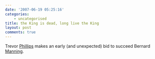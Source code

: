 ```yaml
---
date: '2007-06-19 05:25:16'
categories:
    - uncategorised
title: the King is dead, long live the King
layout: post
comments: true
---
```


Trevor [Phillips](http://news.bbc.co.uk/1/hi/uk/6764899.stm) makes an
early (and unexpected) bid to succeed Bernard
[Manning](http://news.bbc.co.uk/1/hi/entertainment/6765093.stm).

